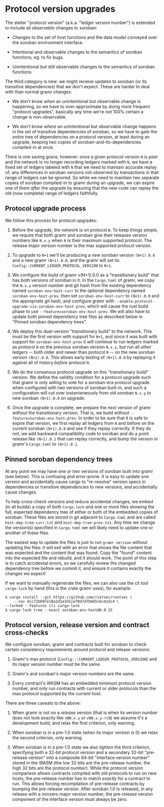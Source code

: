 # Protocol version upgrades

The stellar "protocol version" (a.k.a. "ledger version number") is extended to
include all _observable_ changes to soroban:

  - Changes to the set of host functions and the data model conveyed over the
    soroban environment interface.

  - Intentional and observable changes to the semantics of soroban functions,
    eg. to fix bugs.

  - Unintentional but still observable changes to the semantics of soroban
    functions.

The third category is new: we might receive updates to soroban (or its
transitive dependencies) that we don't expect. These are harder to deal with
than normal gramr changes:

  - We don't know _when_ an unintentional but observable change is happening, so
    we have to over-approximate by doing more frequent "protocol upgrades",
    basically any time we're not 100% certain a change is non-observable.

  - We don't know _where_ an unintentional but observable change happens in the
    set of transitive dependencies of soroban, so we have to gate the _entire_
    tree of dependencies on a protocol version, at least during an upgrade,
    keeping two copies of soroban-and-its-dependencies compiled-in at once.

There is one saving grace, however: once a given protocol version `N` is _past_
and the network is no longer recording ledgers marked with `N`, we have a fixed
set of ledgers labeled with `N` that we need to maintain accurate replay of; any
differences in soroban versions not-observed by transactions in that range of
ledgers can be ignored. So while we need to maintain two separate copies of
soroban compiled-in to gramr _during_ an upgrade, we can expire one of
them _after_ the upgrade by ensuring that the new code can replay the old (now
complete) range of ledgers faithfully.

## Protocol upgrade process

We follow this process for protocol upgrades:

  1. Before the upgrade, the network is on protocol `N`. To keep things simple,
     we require that both gramr and soroban give their releases version
     numbers like `N.x.y` when `N` is their maximum supported protocol. The
     release major version number is the max supported protocol version.

  2. To upgrade to `N+1` we'll be producing a new soroban version `(N+1).0.0`
     and a new gramr `(N+1).0.0`, and the gramr will set its
     `Config::CURRENT_LEDGER_PROTOCOL_VERSION` to `N+1`.

  3. We configure the build of gramr v(N+1).0.0 as a "transitionary
     build" that has _both_ versions of soroban in it. In the `Cargo.toml` of
     gramr, we copy the `N.x.y` version number and git hash from the
     existing dependency named `soroban-env-host-curr` to the optional
     dependency named `soroban-env-host-prev`, then set `soroban-env-host-curr`
     to `(N+1).0.0` and the appropriate git hash, and configure gramr
     with `--enable-protocol-upgrade-via-soroban-env-host-prev`, which will
     cause the rust build phase to use `--feature=soroban-env-host-prev`.
     We will also have to update both pinned dependency tree files as
     described below in "Pinned soroban dependency trees".

  4. We deploy this dual-version "transitionary build" to the network. This must
     be the first version with support for `N+1`, and since it was built with
     support for `soroban-env-host-prev` it will continue to run ledgers marked
     as protocol `N` on the previous soroban version `N.x.y`, but run all _other_
     ledgers -- both older and newer than protocol `N` -- on the new soroban
     version `(N+1).0.0`. This allows early testing of `(N+1).0.0` by replaying
     it against all of history _before_ protocol `N`.

  5. We do the consensus protocol upgrade on this "transitionary build"
     version. We define the validity condition for a protocol upgrade such that
     gramr is only _willing_ to vote for a soroban-era protocol upgrade
     when configured with two versions of soroban built-in, and such a
     configuration will cut over instantaneously from old soroban `N.x.y` to new
     soroban `(N+1).0.0` on upgrade.

  6. Once the upgrade is complete, we prepare the _next_ version of gramr
     _without_ the transitionary version. That is, we build without
     `--feature=soroban-env-host-prev`. In order to be sure that it is safe to
     expire that version, we first replay all ledgers from `N` and before on
     the current soroban `(N+1).0.0` and see if they replay correctly. If they
     do not, we add backward compatibility code to soroban and do a point
     release like `(N+1).0.1` that can replay correctly, and bump the version
     in gramr's `Cargo.toml` to `(N+1).0.1`.

## Pinned soroban dependency trees

At any point we may have one _or two_ versions of soroban built into
gramr (see below). This is confusing and error-prone. It is easy to
update one version and accidentally cause cargo to "re-resolve" version specs in
dependencies or transitive dependencies to new versions, and accidentally cause
changes.

To help cross-check versions and reduce accidental changes, we embed (in all
builds) a copy of both `Cargo.lock` and one or more files showing the full,
expected dependency tree of either or both of the embedded copies of
soroban. These files are stored in git adjacent to `Cargo.toml` and are called
`host-dep-tree-curr.txt` and `host-dep-tree-prev.txt`. Any time we change the
version(s) specified in `Cargo.toml` we will likely need to update one or
another of these files.

The easiest way to update the files is just to run `gramr version`
without updating the files: it will exit with an error that shows the file
content that was expected and the content that was found. Copy the "found"
content into the expected file and rebuild, and it should work. The point of
this step is to catch accidental errors, so we carefully review the changed
dependency tree before we commit it, and ensure it contains exactly the changes
we expect!

If we want to manually regenerate the files, we can also use the cli tool
`cargo-lock` by hand (this is the crate gramr uses), for example:

    $ cargo install --git https://github.com/rustsec/rustsec \
        --rev dcc72b697e10a2d1e3d1ce70d7d7b0d5cbc41dc4 \
	--locked --features cli cargo-lock
    $ cargo lock tree --exact soroban-env-host@0.0.15


## Protocol version, release version and contract cross-checks

We configure soroban, gramr and contracts built for soroban to check
certain consistency requirements around protocol and release versions:

  1. Gramr's max protocol (`Config:::CURRENT_LEDGER_PROTOCOL_VERSION`)
     and its major version number must be the same.

  2. Gramr's and soroban's major version numbers are the same.

  3. Every contract's WASM has an embedded minimum protocol version number,
     and only run contracts with current or older protocols than the max
     protocol supported by the current host.

There are three caveats to the above:

  1. When gramr is not on a _release_ version (that is when its version
     number does not look exactly like `vNN.x.y` or `vNN.x.y-rcN`) we assume
     it's a development build, and relax the first criterion, only warning.

  2. When soroban is in a pre-1.0 state (when its major version is 0) we
     relax the second criterion, only warning.

  3. When soroban is in a pre-1.0 state we also _tighten_ the third criterion,
     specifying both a 32-bit protocol version and a secondary 32-bit
     "pre-release version" into a composite 64-bit "interface version number"
     stored in the WASM (the low 32 bits are the pre-release number, the high 32
     bits are the protocol number). While the protocol version comparison allows
     contracts compiled with old protocols to run on new hosts, the pre-release
     number has to match _exactly_ for a contract to run. This allows forcing
     recompilation of pre-release contracts by bumping the pre-release version.
     After soroban 1.0 is released, in any release with a nonzero major version
     number, the pre-release version component of the interface version must
     always be zero.

